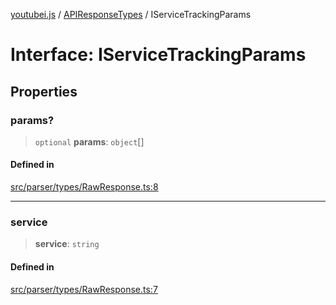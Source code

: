 [youtubei.js](../../../README.md) / [APIResponseTypes](../README.md) / IServiceTrackingParams

# Interface: IServiceTrackingParams

## Properties

### params?

> `optional` **params**: `object`[]

#### Defined in

[src/parser/types/RawResponse.ts:8](https://github.com/LuanRT/YouTube.js/blob/e54e499ff553dab51e6d9d1aebc090b50fec29ba/src/parser/types/RawResponse.ts#L8)

***

### service

> **service**: `string`

#### Defined in

[src/parser/types/RawResponse.ts:7](https://github.com/LuanRT/YouTube.js/blob/e54e499ff553dab51e6d9d1aebc090b50fec29ba/src/parser/types/RawResponse.ts#L7)
